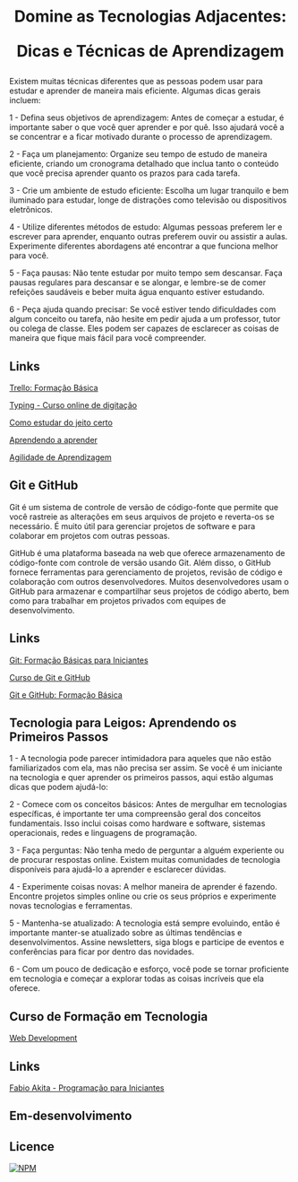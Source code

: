 <h1 align="center"> Domine as Tecnologias Adjacentes: <p>Dicas e Técnicas de Aprendizagem</p></h1>

Existem muitas técnicas diferentes que as pessoas podem usar para estudar e aprender de maneira mais eficiente. Algumas dicas gerais incluem:

1 - Defina seus objetivos de aprendizagem: Antes de começar a estudar, é importante saber o que você quer aprender e por quê. Isso ajudará você a se concentrar e a ficar motivado durante o processo de aprendizagem.

2 - Faça um planejamento: Organize seu tempo de estudo de maneira eficiente, criando um cronograma detalhado que inclua tanto o conteúdo que você precisa aprender quanto os prazos para cada tarefa.

3 - Crie um ambiente de estudo eficiente: Escolha um lugar tranquilo e bem iluminado para estudar, longe de distrações como televisão ou dispositivos eletrônicos.

4 - Utilize diferentes métodos de estudo: Algumas pessoas preferem ler e escrever para aprender, enquanto outras preferem ouvir ou assistir a aulas. Experimente diferentes abordagens até encontrar a que funciona melhor para você.

5 - Faça pausas: Não tente estudar por muito tempo sem descansar. Faça pausas regulares para descansar e se alongar, e lembre-se de comer refeições saudáveis e beber muita água enquanto estiver estudando.

6 - Peça ajuda quando precisar: Se você estiver tendo dificuldades com algum conceito ou tarefa, não hesite em pedir ajuda a um professor, tutor ou colega de classe. Eles podem ser capazes de esclarecer as coisas de maneira que fique mais fácil para você compreender.

<h2>Links</h2>

[Trello: Formação Básica](https://www.linkedin.com/learning/trello-formacao-basica/colaboracao-e-produtividade-com-trello?autoplay=true)

[Typing - Curso online de digitação](https://www.typing.com/br/student/lesson/36961/teclas-d-e-e-i)

[Como estudar do jeito certo](https://www.youtube.com/playlist?list=PL5TJqBvpXQv7Q2lT7L7BrTrh6tgZY872s)

[Aprendendo a aprender](https://pt.coursera.org/learn/aprender)

[Agilidade de Aprendizagem](https://www.linkedin.com/learning/agilidade-de-aprendizagem/entre-em-sua-maquina-do-tempo-de-aprendizagem?autoSkip=true&autoplay=true&resume=false)

</p>

## Git e GitHub

Git é um sistema de controle de versão de código-fonte que permite que você rastreie as alterações em seus arquivos de projeto e reverta-os se necessário. É muito útil para gerenciar projetos de software e para colaborar em projetos com outras pessoas.

GitHub é uma plataforma baseada na web que oferece armazenamento de código-fonte com controle de versão usando Git. Além disso, o GitHub fornece ferramentas para gerenciamento de projetos, revisão de código e colaboração com outros desenvolvedores. Muitos desenvolvedores usam o GitHub para armazenar e compartilhar seus projetos de código aberto, bem como para trabalhar em projetos privados com equipes de desenvolvimento.

<h2>Links</h2>

[Git: Formação Básicas para Iniciantes](https://hackr.io/tutorials/learn-git)

[Curso de Git e GitHub](https://www.cursoemvideo.com/curso/curso-de-git-e-github/)

[Git e GitHub: Formação Básica](https://www.linkedin.com/learning/git-e-github-formacao-basica/aprender-a-utilizar-git-e-github?autoplay=true)

## Tecnologia para Leigos: Aprendendo os Primeiros Passos

1 - A tecnologia pode parecer intimidadora para aqueles que não estão familiarizados com ela, mas não precisa ser assim. Se você é um iniciante na tecnologia e quer aprender os primeiros passos, aqui estão algumas dicas que podem ajudá-lo:

2 - Comece com os conceitos básicos: Antes de mergulhar em tecnologias específicas, é importante ter uma compreensão geral dos conceitos fundamentais. Isso inclui coisas como hardware e software, sistemas operacionais, redes e linguagens de programação.

3 - Faça perguntas: Não tenha medo de perguntar a alguém experiente ou de procurar respostas online. Existem muitas comunidades de tecnologia disponíveis para ajudá-lo a aprender e esclarecer dúvidas.

4 - Experimente coisas novas: A melhor maneira de aprender é fazendo. Encontre projetos simples online ou crie os seus próprios e experimente novas tecnologias e ferramentas.

5 - Mantenha-se atualizado: A tecnologia está sempre evoluindo, então é importante manter-se atualizado sobre as últimas tendências e desenvolvimentos. Assine newsletters, siga blogs e participe de eventos e conferências para ficar por dentro das novidades.

6 - Com um pouco de dedicação e esforço, você pode se tornar proficiente em tecnologia e começar a explorar todas as coisas incríveis que ela oferece.

<h2>Curso de Formação em Tecnologia</h2>

[Web Development](https://learn.microsoft.com/pt-br/users/jenlooper-2911/collections/jg2gax8pzd6o81)

<h2>Links</h2>

[Fabio Akita - Programação para Iniciantes](https://www.youtube.com/playlist?list=PLdsnXVqbHDUc7htGFobbZoNen3r_wm3ki)

<h2>Em-desenvolvimento</h2>

## Licence 

[![NPM](https://img.shields.io/npm/l/react)](https://github.com/AlexandreSantosAL91/portfolio/blob/main/LICENSE)
